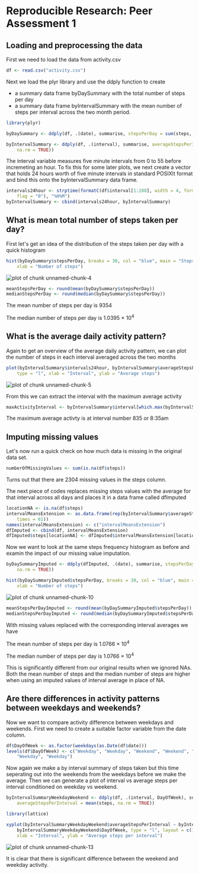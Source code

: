 # Reproducible Research: Peer Assessment 1


## Loading and preprocessing the data

First we need to load the data from activity.csv 


```r
df <- read.csv("activity.csv")
```


Next we load the plyr library and use the ddply function to create 

- a summary data frame byDaySummary with the total number of steps per day 
- a summary data frame byIntervalSummary with the mean number of steps per interval across the two month period. 


```r
library(plyr)

byDaySummary <- ddply(df, .(date), summarise, stepsPerDay = sum(steps, na.rm = TRUE))

byIntervalSummary <- ddply(df, .(interval), summarise, averageStepsPerInterval = mean(steps, 
    na.rm = TRUE))
```


The interval variable measures five minute intervals from 0 to 55 before incremeting an hour. To fix this for some later plots, we next create a vector that holds 24 hours worth of five minute intervals in standard POSIXlt format and bind this onto the byIntervalSummary data frame.


```r
intervals24hour <- strptime(formatC(df$interval[1:288], width = 4, format = "d", 
    flag = "0"), "%H%M")
byIntervalSummary <- cbind(intervals24hour, byIntervalSummary)
```


## What is mean total number of steps taken per day?

First let's get an idea of the distribution of the steps taken per day with a quick histogram

```r
hist(byDaySummary$stepsPerDay, breaks = 30, col = "blue", main = "Steps taken per day", 
    xlab = "Number of steps")
```

![plot of chunk unnamed-chunk-4](figure/unnamed-chunk-4.png) 

```r
meanStepsPerDay <- round(mean(byDaySummary$stepsPerDay))
medianStepsPerDay <- round(median(byDaySummary$stepsPerDay))
```


The mean number of steps per day is 9354

The median number of steps per day is 1.0395 &times; 10<sup>4</sup>


## What is the average daily activity pattern?

Again to get an overview of the average daily activity pattern, we can plot the number of steps in each interval averaged across the two months


```r
plot(byIntervalSummary$intervals24hour, byIntervalSummary$averageStepsPerInterval, 
    type = "l", xlab = "Interval", ylab = "Average steps")
```

![plot of chunk unnamed-chunk-5](figure/unnamed-chunk-5.png) 


From this we can extract the interval with the maximum average activity


```r
maxActivityInterval <- byIntervalSummary$interval[which.max(byIntervalSummary$averageStepsPerInterval)]
```


The maximum average activty is at interval number 835 or 8:35am

## Imputing missing values

Let's now run a quick check on how much data is missing in the original data set.


```r
numberOfMissingValues <- sum(is.na(df$steps))
```


Turns out that there are 2304 missing values in the steps column.

The next piece of codes replaces missing steps values with the average for that interval across all days and places it in a data frame called dfImputed



```r
locationNA <- is.na(df$steps)
intervalMeansExtension <- as.data.frame(rep(byIntervalSummary$averageStepsPerInterval, 
    times = 61))
names(intervalMeansExtension) <- c("intervalMeansExtension")
dfImputed <- cbind(df, intervalMeansExtension)
dfImputed$steps[locationNA] <- dfImputed$intervalMeansExtension[locationNA]
```


Now we want to look at the same steps frequency histogram as before and examin the impact of our missing value imputation.


```r
byDaySummaryImputed <- ddply(dfImputed, .(date), summarise, stepsPerDay = sum(steps, 
    na.rm = TRUE))
```



```r
hist(byDaySummaryImputed$stepsPerDay, breaks = 30, col = "blue", main = "Steps taken per day with imputed values for missing values", 
    xlab = "Number of steps")
```

![plot of chunk unnamed-chunk-10](figure/unnamed-chunk-10.png) 

```r
meanStepsPerDayImputed <- round(mean(byDaySummaryImputed$stepsPerDay))
medianStepsPerDayImputed <- round(median(byDaySummaryImputed$stepsPerDay))
```


With missing values replaced with the corresponding interval averages we have

The mean number of steps per day is 1.0766 &times; 10<sup>4</sup>

The median number of steps per day is 1.0766 &times; 10<sup>4</sup>

This is significantly different from our original results when we ignored NAs. Both the mean number of steps and the median number of steps are higher when using an imputed values of interval average in place of NA.

## Are there differences in activity patterns between weekdays and weekends?

Now we want to compare activity difference between weekdays and weekends. First we need to create a suitable factor variable from the date column.


```r
df$DayOfWeek <- as.factor(weekdays(as.Date(df$date)))
levels(df$DayOfWeek) <- c("Weekday", "Weekday", "Weekend", "Weekend", "Weekday", 
    "Weekday", "Weekday")
```


Now again we make a by interval summary of steps taken but this time seperating out into the weekends from the weekdays before we make the average. Then we can generate a plot of interval vs average steps per interval conditioned on weekday vs weekend.


```r
byIntervalSummaryWeekdayWeekend <- ddply(df, .(interval, DayOfWeek), summarise, 
    averageStepsPerInterval = mean(steps, na.rm = TRUE))
```



```r
library(lattice)

xyplot(byIntervalSummaryWeekdayWeekend$averageStepsPerInterval ~ byIntervalSummaryWeekdayWeekend$interval | 
    byIntervalSummaryWeekdayWeekend$DayOfWeek, type = "l", layout = c(1, 2), 
    xlab = "Interval", ylab = "Average steps per interval")
```

![plot of chunk unnamed-chunk-13](figure/unnamed-chunk-13.png) 


It is clear that there is significant difference between the weekend and weekday activity.
